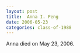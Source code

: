 ```yaml
---
layout: post
title:  Anna I. Peng
date: 2006-05-23
categories: class-of-1988
---
```

Anna died on May 23, 2006.


